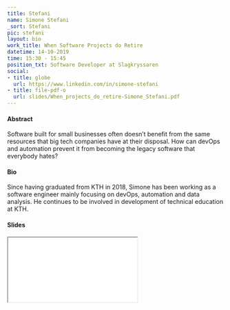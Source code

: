 ```yaml
---
title: Stefani
name: Simone Stefani
_sort: Stefani
pic: stefani
layout: bio
work_title: When Software Projects do Retire
datetime: 14-10-2019
time: 15:30 - 15:45
position_txt: Software Developer at Slagkryssaren
social:
- title: globe
  url: https://www.linkedin.com/in/simone-stefani
- title: file-pdf-o
  url: slides/When_projects_do_retire-Simone_Stefani.pdf
---
```


#### Abstract

Software built for small businesses often doesn’t benefit from the same resources that big tech companies have at their disposal. How can devOps and automation prevent it from becoming the legacy software that everybody hates?


#### Bio

Since having graduated from KTH in 2018, Simone has been working as a software engineer mainly focusing on devOps, automation and data analysis. He continues to be involved in development of technical education at KTH.


#### Slides


<iframe class="slides" src="pdf/web/viewer.html?file=/slides/When_projects_do_retire-Simone_Stefani.pdf"></iframe>




